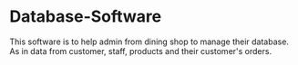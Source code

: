 # Database-Software
This software is to help admin from dining shop to manage their database. As in data from customer, staff, products and their customer's orders. 
